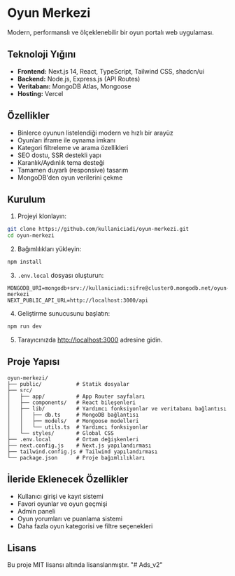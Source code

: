 # Oyun Merkezi

Modern, performanslı ve ölçeklenebilir bir oyun portalı web uygulaması.

## Teknoloji Yığını

- **Frontend:** Next.js 14, React, TypeScript, Tailwind CSS, shadcn/ui
- **Backend:** Node.js, Express.js (API Routes)
- **Veritabanı:** MongoDB Atlas, Mongoose
- **Hosting:** Vercel

## Özellikler

- Binlerce oyunun listelendiği modern ve hızlı bir arayüz
- Oyunları iframe ile oynama imkanı
- Kategori filtreleme ve arama özellikleri
- SEO dostu, SSR destekli yapı
- Karanlık/Aydınlık tema desteği
- Tamamen duyarlı (responsive) tasarım
- MongoDB'den oyun verilerini çekme

## Kurulum

1. Projeyi klonlayın:
```bash
git clone https://github.com/kullaniciadi/oyun-merkezi.git
cd oyun-merkezi
```

2. Bağımlılıkları yükleyin:
```bash
npm install
```

3. `.env.local` dosyası oluşturun:
```
MONGODB_URI=mongodb+srv://kullaniciadi:sifre@cluster0.mongodb.net/oyun-merkezi
NEXT_PUBLIC_API_URL=http://localhost:3000/api
```

4. Geliştirme sunucusunu başlatın:
```bash
npm run dev
```

5. Tarayıcınızda [http://localhost:3000](http://localhost:3000) adresine gidin.

## Proje Yapısı

```
oyun-merkezi/
├── public/           # Statik dosyalar
├── src/
│   ├── app/          # App Router sayfaları
│   ├── components/   # React bileşenleri
│   ├── lib/          # Yardımcı fonksiyonlar ve veritabanı bağlantısı
│   │   ├── db.ts     # MongoDB bağlantısı
│   │   ├── models/   # Mongoose modelleri
│   │   └── utils.ts  # Yardımcı fonksiyonlar
│   └── styles/       # Global CSS
├── .env.local        # Ortam değişkenleri
├── next.config.js    # Next.js yapılandırması
├── tailwind.config.js # Tailwind yapılandırması
└── package.json      # Proje bağımlılıkları
```

## İleride Eklenecek Özellikler

- Kullanıcı girişi ve kayıt sistemi
- Favori oyunlar ve oyun geçmişi
- Admin paneli
- Oyun yorumları ve puanlama sistemi
- Daha fazla oyun kategorisi ve filtre seçenekleri

## Lisans

Bu proje MIT lisansı altında lisanslanmıştır. "# Ads_v2" 
